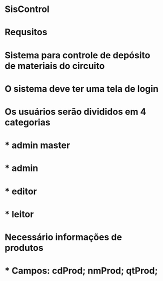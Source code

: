 # SisControl
# Requsitos
# Sistema para controle de depósito de materiais do circuito

# O sistema deve ter uma tela de login
# Os usuários serão divididos em 4 categorias
#    * admin master
#    * admin
#    * editor
#    * leitor

# Necessário informações de produtos    
#     * Campos: cdProd; nmProd; qtProd; 
